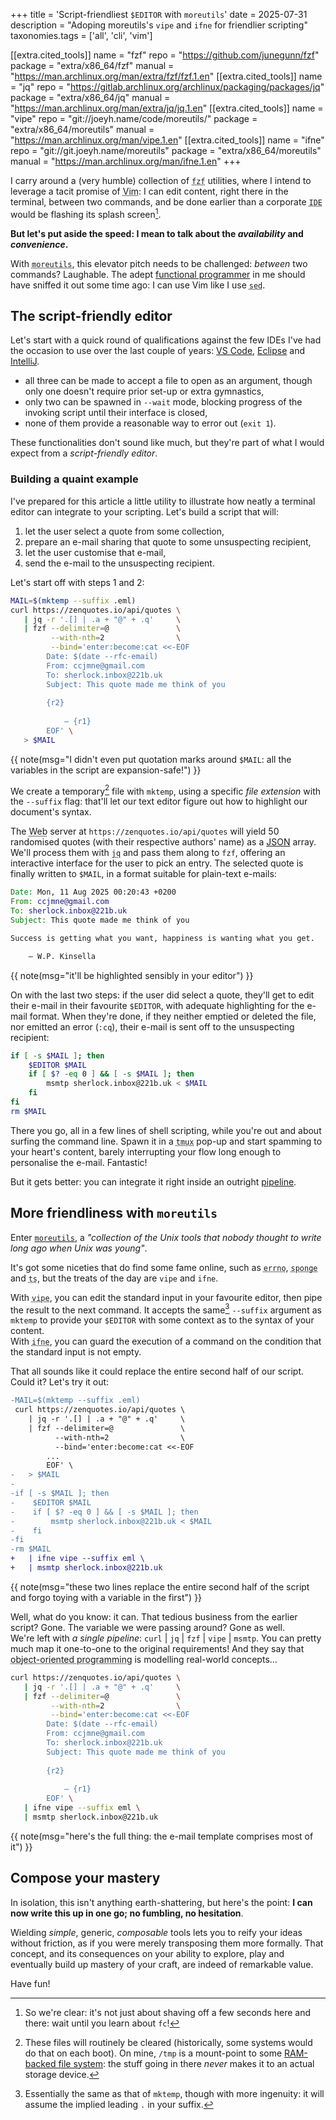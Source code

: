 +++
title = 'Script-friendliest `$EDITOR` with `moreutils`'
date = 2025-07-31
description = "Adoping moreutils's `vipe` and `ifne` for friendlier scripting"
taxonomies.tags = ['all', 'cli', 'vim']

[[extra.cited_tools]]
   name    = "fzf"
   repo    = "https://github.com/junegunn/fzf"
   package = "extra/x86_64/fzf"
   manual  = "https://man.archlinux.org/man/extra/fzf/fzf.1.en"
[[extra.cited_tools]]
   name    = "jq"
   repo    = "https://gitlab.archlinux.org/archlinux/packaging/packages/jq"
   package = "extra/x86_64/jq"
   manual  = "https://man.archlinux.org/man/extra/jq/jq.1.en"
[[extra.cited_tools]]
   name    = "vipe"
   repo    = "git://joeyh.name/code/moreutils/"
   package = "extra/x86_64/moreutils"
   manual  = "https://man.archlinux.org/man/vipe.1.en"
[[extra.cited_tools]]
   name    = "ifne"
   repo    = "git://git.joeyh.name/moreutils"
   package = "extra/x86_64/moreutils"
   manual  = "https://man.archlinux.org/man/ifne.1.en"
+++

I carry around a (very humble) collection of <abbr title="A command-line fuzzy
finder">`fzf`</abbr> utilities, where I intend to leverage a tacit promise
of <abbr title="The ubiquitous text editor">Vim</abbr>: I can edit content,
right there in the terminal, between two commands, and be done earlier than a
corporate <abbr title="Integrated Development Environment">`IDE`</abbr> would be
flashing its splash screen[^cli-editor].

[^cli-editor]: So we're clear: it's not just about shaving off a few seconds
here and there: wait until you learn about `fc`!

**But let's put aside the speed: I mean to talk about the *availability* and
*convenience*.**

With <abbr title="Aptly and delightfully named companion to coreutils">`moreutils`</abbr>,
this elevator pitch needs to be challenged: *between*
two commands?  Laughable.  The adept [functional
programmer](https://en.wikipedia.org/wiki/Functional_programming) in me should
have sniffed it out some time ago: I can use Vim like I use <abbr title="Stream
editor for filtering and transforming text ">`sed`</abbr>.

<!-- more -->

## The script-friendly editor

Let's start with a quick round of qualifications against the few
IDEs I've had the occasion to use over the last couple of years: [VS
Code](https://code.visualstudio.com/), [Eclipse](https://www.eclipse.org/) and
[IntelliJ](https://www.jetbrains.com/idea/).

- all three can be made to accept a file to open as an argument, though only one
  doesn't require prior set-up or extra gymnastics,
- only two can be spawned in `--wait` mode, blocking progress of the invoking
  script until their interface is closed,
- none of them provide a reasonable way to error out (`exit 1`).

These functionalities don't sound like much, but they're part of what I would
expect from a *script-friendly editor*.

### Building a quaint example

I've prepared for this article a little utility to illustrate how neatly a
terminal editor can integrate to your scripting.  Let's build a script that
will:

1. let the user select a quote from some collection,
2. prepare an e-mail sharing that quote to some unsuspecting recipient,
3. let the user customise that e-mail,
4. send the e-mail to the unsuspecting recipient.

Let's start off with steps 1 and 2:

```sh
MAIL=$(mktemp --suffix .eml)
curl https://zenquotes.io/api/quotes \
   | jq -r '.[] | .a + "@" + .q'     \
   | fzf --delimiter=@               \
         --with-nth=2                \
         --bind='enter:become:cat <<-EOF
		Date: $(date --rfc-email)
		From: ccjmne@gmail.com
		To: sherlock.inbox@221b.uk
		Subject: This quote made me think of you
		
		{r2}
		
		    — {r1}
		EOF' \
   > $MAIL
```
{{ note(msg="I didn't even put quotation marks around `$MAIL`: all the variables in the script are expansion-safe!") }}

We create a temporary[^tmpfs] file with `mktemp`, using a specific *file
extension* with the `--suffix` flag: that'll let our text editor figure out how
to highlight our document's syntax.

[^tmpfs]: These files will routinely be cleared (historically, some systems
would do that on each boot).  On mine, `/tmp` is a mount-point to some
[RAM-backed file system](https://en.wikipedia.org/wiki/tmpfs): the stuff going
in there *never* makes it to an actual storage device.

The <abbr title="World Wide Web, with a capital W">Web</abbr> server at
`https://zenquotes.io/api/quotes` will yield 50 randomised quotes (with their
respective authors' name) as a [JSON](https://www.json.org/json-en.html) array.
We'll process them with <abbr title="Command-line JSON processor">`jq`</abbr>
and pass them along to `fzf`, offering an interactive interface for the user to
pick an entry.  The selected quote is finally written to `$MAIL`, in a format
suitable for plain-text e-mails:

```eml
Date: Mon, 11 Aug 2025 00:20:43 +0200
From: ccjmne@gmail.com
To: sherlock.inbox@221b.uk
Subject: This quote made me think of you

Success is getting what you want, happiness is wanting what you get.

    — W.P. Kinsella
```
{{ note(msg="it'll be highlighted sensibly in your editor") }}

On with the last two steps: if the user did select a quote, they'll get to edit
their e-mail in their favourite `$EDITOR`, with adequate highlighting for the
e-mail format.  When they're done, if they neither emptied or deleted the file,
nor emitted an error (`:cq`), their e-mail is sent off to the unsuspecting
recipient:

```sh
if [ -s $MAIL ]; then
    $EDITOR $MAIL
    if [ $? -eq 0 ] && [ -s $MAIL ]; then
        msmtp sherlock.inbox@221b.uk < $MAIL
    fi
fi
rm $MAIL
```

There you go, all in a few lines of shell scripting, while you're out
and about surfing the command line.  Spawn it in a <abbr title="Terminal
multiplexer">`tmux`</abbr> pop-up and start spamming to your heart's content,
barely interrupting your flow long enough to personalise the e-mail.  Fantastic!

But it gets better: you can integrate it right inside an outright
[pipeline](https://en.wikipedia.org/wiki/Pipeline_(Unix)).

## More friendliness with `moreutils`

Enter [`moreutils`](https://joeyh.name/code/moreutils/), a *"collection of the
Unix tools that nobody thought to write long ago when Unix was young"*.

It's got some niceties that do find some fame online, such as <abbr title="Look
up errno names and descriptions">`errno`</abbr>, <abbr title="Soak up standard
input and write to a file">`sponge`</abbr> and <abbr title="Timestamp
input">`ts`</abbr>, but the treats of the day are `vipe` and `ifne`.

   With <abbr title="Edit pipe">`vipe`</abbr>, you can edit the standard input
in your favourite editor, then pipe the result to the next command.  It accepts
the same[^vipe-suffix] `--suffix` argument as `mktemp` to provide your `$EDITOR`
with some context as to the syntax of your content.<br>
   With <abbr title="Run command if the standard input is not
empty">`ifne`</abbr>, you can guard the execution of a command on the condition
that the standard input is not empty.<br>

<!-- FIXME: wording -->
[^vipe-suffix]: Essentially the same as that of `mktemp`, though with more
ingenuity: it will assume the implied leading `.` in your suffix.

That all sounds like it could replace the entire second half of our script.
Could it?  Let's try it out:

```diff
-MAIL=$(mktemp --suffix .eml)
 curl https://zenquotes.io/api/quotes \
    | jq -r '.[] | .a + "@" + .q'     \
    | fzf --delimiter=@               \
          --with-nth=2                \
          --bind='enter:become:cat <<-EOF
 		...
 		EOF' \
-   > $MAIL
-
-if [ -s $MAIL ]; then
-    $EDITOR $MAIL
-    if [ $? -eq 0 ] && [ -s $MAIL ]; then
-        msmtp sherlock.inbox@221b.uk < $MAIL
-    fi
-fi
-rm $MAIL
+   | ifne vipe --suffix eml \
+   | msmtp sherlock.inbox@221b.uk
```
{{ note(msg="these two lines replace the entire second half of the script and forgo toying with a variable in the first") }}

   Well, what do you know: it can.  That tedious business from the earlier
script?  Gone.  The variable we were passing around?  Gone as well.<br>
   We're left with *a single pipeline*: `curl` | `jq` | `fzf` | `vipe`
| `msmtp`.  You can pretty much map it one-to-one to the original
requirements!  And they say that <abbr title="The big OOP(s)">object-oriented
programming</abbr> is modelling real-world concepts...

```sh
curl https://zenquotes.io/api/quotes \
   | jq -r '.[] | .a + "@" + .q'     \
   | fzf --delimiter=@               \
         --with-nth=2                \
         --bind='enter:become:cat <<-EOF
		Date: $(date --rfc-email)
		From: ccjmne@gmail.com
		To: sherlock.inbox@221b.uk
		Subject: This quote made me think of you
		
		{r2}
		
		    — {r1}
		EOF' \
   | ifne vipe --suffix eml \
   | msmtp sherlock.inbox@221b.uk
```
{{ note(msg="here's the full thing: the e-mail template comprises most of it") }}

## Compose your mastery

In isolation, this isn't anything earth-shattering, but here's the point: **I
can now write this up in one go; no fumbling, no hesitation**.

Wielding *simple*, generic, *composable* tools lets you to reify your ideas
without friction, as if you were merely transposing them more formally.  That
concept, and its consequences on your ability to explore, play and eventually
build up mastery of your craft, are indeed of remarkable value.

Have fun!
